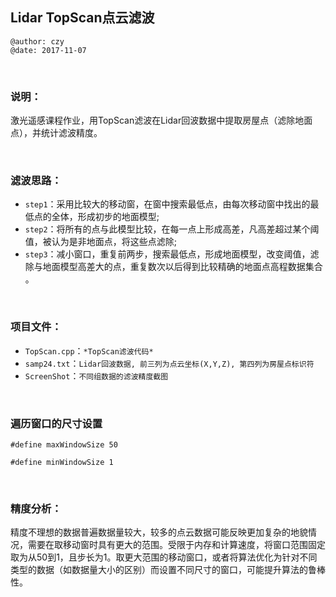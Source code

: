 ## Lidar TopScan点云滤波
```
@author: czy
@date: 2017-11-07
```
&nbsp;

### 说明：
激光遥感课程作业，用TopScan滤波在Lidar回波数据中提取房屋点（滤除地面点），并统计滤波精度。

&nbsp;

### 滤波思路：
- `step1`：采用比较大的移动窗，在窗中搜索最低点，由每次移动窗中找出的最低点的全体，形成初步的地面模型;
- `step2`：将所有的点与此模型比较，在每一点上形成高差，凡高差超过某个阈值，被认为是非地面点，将这些点滤除;
- `step3`：减小窗口，重复前两步，搜索最低点，形成地面模型，改变阈值，滤除与地面模型高差大的点，重复数次以后得到比较精确的地面点高程数据集合 。 

&nbsp;

### 项目文件：
- `TopScan.cpp`：`*TopScan滤波代码*`
- `samp24.txt`：`Lidar回波数据, 前三列为点云坐标(X,Y,Z), 第四列为房屋点标识符`
- `ScreenShot`：`不同组数据的滤波精度截图`

&nbsp;

### 遍历窗口的尺寸设置
`#define maxWindowSize 50`

`#define minWindowSize 1` 

&nbsp;

### 精度分析：
精度不理想的数据普遍数据量较大，较多的点云数据可能反映更加复杂的地貌情况，需要在取移动窗时具有更大的范围。受限于内存和计算速度，将窗口范围固定取为从50到1，且步长为1。取更大范围的移动窗口，或者将算法优化为针对不同类型的数据（如数据量大小的区别）而设置不同尺寸的窗口，可能提升算法的鲁棒性。 


